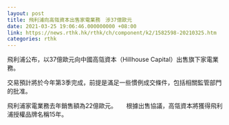 ```yaml
---
layout: post
title: 飛利浦向高瓴資本出售家電業務　涉37億歐元
date: 2021-03-25 19:06:46.000000000 +08:00
link: https://news.rthk.hk/rthk/ch/component/k2/1582598-20210325.htm
categories: rthk
---
```


飛利浦公布，以37億歐元向中國高瓴資本（Hillhouse Capital）出售旗下家電業務。

交易預計將於今年第3季完成，前提是滿足一些慣例成交條件，包括相關監管部門的批准。

飛利浦家電業務去年銷售額為22億歐元。
　
根據出售協議，高瓴資本將獲得飛利浦授權品牌名稱15年。
